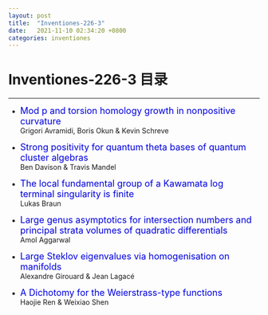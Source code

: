 ```yaml
---
layout: post
title:  "Inventiones-226-3"
date:   2021-11-10 02:34:20 +0800
categories: inventiones
---
```


# Inventiones-226-3 目录
------

- <font color="#0000dd" size="4">Mod p and torsion homology growth in nonpositive curvature</font>    
    Grigori Avramidi, Boris Okun & Kevin Schreve 

- <font color="#0000dd" size="4">Strong positivity for quantum theta bases of quantum cluster algebras</font>    
    Ben Davison & Travis Mandel 

- <font color="#0000dd" size="4">The local fundamental group of a Kawamata log terminal singularity is finite</font>    
    Lukas Braun 

- <font color="#0000dd" size="4">Large genus asymptotics for intersection numbers and principal strata volumes of quadratic differentials</font>    
    Amol Aggarwal 

- <font color="#0000dd" size="4">Large Steklov eigenvalues via homogenisation on manifolds</font>    
    Alexandre Girouard & Jean Lagacé 

- <font color="#0000dd" size="4">A Dichotomy for the Weierstrass-type functions</font>    
    Haojie Ren & Weixiao Shen 
